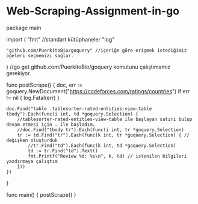 # Web-Scraping-Assignment-in-go

package main

import (
	"fmt" //standart kütüphaneler
	"log"

	"github.com/PuerkitoBio/goquery" //içeriğe göre erişmek istediğimiz öğeleri seçmemizi sağlar.
)									//go get github.com/PuerkitoBio/goquery komutunu çalıştımamız gerekiyor.

func postScrape() {
	doc, err := goquery.NewDocument("https://codeforces.com/ratings/countries")
	if err != nil {
		log.Fatal(err)
	}

	doc.Find("table .tablesorter-rated-entities-view-table tbody").Each(func(i int, td *goquery.Selection) {
		//tablesorter-rated-entities-view-table ile başlayan satırı bulup devam etmesi için . ile başladım.
		//doc.Find("tbody tr").Each(func(i int, tr *goquery.Selection)
		tr := td.Find("tr").Each(func(k int, tr *goquery.Selection) { // değişken oluşturduk
			//tr.Find("td").Each(func(k int, td *goquery.Selection)
			td := tr.Find("td").Text()
			fmt.Printf("Review %d: %s\n", k, td) // istenilen bilgileri yazdırmaya çalıştım
		}))
	})
}

func main() {
	postScrape()
}
